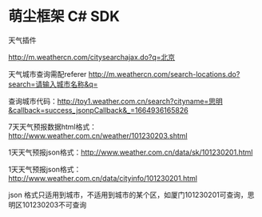 # 萌尘框架 C# SDK

天气插件

http://m.weathercn.com/citysearchajax.do?q=北京

天气城市查询需配referer http://m.weathercn.com/search-locations.do?search=请输入城市名称&q=

查询城市代码：http://toy1.weather.com.cn/search?cityname=思明&callback=success_jsonpCallback&_=1664936165826

7天天气预报数据html格式：http://www.weather.com.cn/weather/101230203.shtml

1天天气预报json格式：http://www.weather.com.cn/data/sk/101230201.html

1天天气预报json格式：http://www.weather.com.cn/data/cityinfo/101230201.html

json 格式只适用到城市，不适用到城市的某个区，如厦门101230201可查询，思明区101230203不可查询


